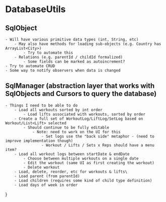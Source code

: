 # DatabaseUtils

## SqlObject
	- Will have various primitive data types (int, String, etc)
		- May also have methods for loading sub-objects (e.g. Country has ArrayList<City>)
			- Try to automate this
		- Relations (e.g. parentId / childId formalized)
			- Some fields can be marked as autoincrement?
	- Try to automate CRUD
	- Some way to notify observers when data is changed

## SqlManager (abstraction layer that works with SqlObjects and Cursors to query the database)
	- Things I need to be able to do
		- Load all workouts sorted by int order
			- Load lifts associated with workouts, sorted by order
		- Create a full set of WorkoutLog/LiftLog/SetLog based on Workout/List<Lift> selected
			- Should continue to be fully editable
				- Note: need to work on the UI for this
					- Set logs use the "back side" metaphor - (need to improve implementation though)
					- Workout / Lifts / Sets x Reps should have a menu item?
		- Load all workout logs between startDate & endDate
			- Choose between multiple workouts on a single date
			- Edit the workout (same UI as first creating the workout)
			- Delete workout
		- Load, delete, reorder, etc for workouts & lifts\
		- Load parent (from parentId)
		- Load children (requires some kind of child type definition)
		- Load days of week in order

}